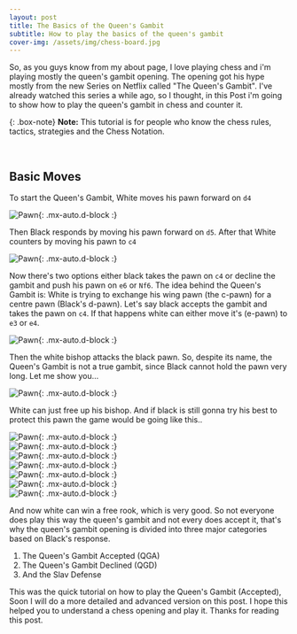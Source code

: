 ```yaml
---
layout: post
title: The Basics of the Queen's Gambit 
subtitle: How to play the basics of the queen's gambit
cover-img: /assets/img/chess-board.jpg
---
```


So, as you guys know from my about page, I love playing chess and i'm playing mostly the queen's gambit opening. The opening got his hype mostly from the new Series on Netflix called "The Queen's Gambit". I've already watched this series a while ago, so I thought, in this Post i'm going to show how to play the queen's gambit in chess and counter it.

{: .box-note}
**Note:** This tutorial is for people who know the chess rules, tactics, strategies and the Chess Notation.

<br>

## Basic Moves

To start the Queen's Gambit, White moves his pawn forward on ``d4``

![Pawn](/assets/img/chess1.jpg){: .mx-auto.d-block :}

Then Black responds by moving his pawn forward on ``d5``.
After that White counters by moving his pawn to ``c4``

![Pawn](/assets/img/chess2.png){: .mx-auto.d-block :}

Now there's two options either black takes the pawn on ``c4`` or decline the gambit and push his pawn on ``e6`` or ``Nf6``.
The idea behind the Queen's Gambit is: White is trying to exchange his wing pawn (the c-pawn) for a centre pawn (Black's d-pawn). Let's say black accepts the gambit and takes the pawn on ``c4``. If that happens white can either move it's (e-pawn) to ``e3`` or ``e4``.

![Pawn](/assets/img/chess3.png){: .mx-auto.d-block :}

Then the white bishop attacks the black pawn. So, despite its name, the Queen's Gambit is not a true gambit, since Black cannot hold the pawn very long. Let me show you...

![Pawn](/assets/img/chess4.png){: .mx-auto.d-block :}

White can just free up his bishop. And if black is still gonna try his best to protect this pawn the game would be going like this..

![Pawn](/assets/img/chess5.png){: .mx-auto.d-block :}
<br>
![Pawn](/assets/img/chess6.png){: .mx-auto.d-block :}
<br>
![Pawn](/assets/img/chess7.png){: .mx-auto.d-block :}
<br>
![Pawn](/assets/img/chess8.png){: .mx-auto.d-block :}
<br>
![Pawn](/assets/img/chess9.png){: .mx-auto.d-block :}
<br>
![Pawn](/assets/img/chess10.png){: .mx-auto.d-block :}
<br>
![Pawn](/assets/img/chess11.png){: .mx-auto.d-block :}

And now white can win a free rook, which is very good. 
So not everyone does play this way the queen's gambit and not every does accept it, that's why the queen's gambit opening is divided into three major categories based on Black's response.

1. The Queen's Gambit Accepted (QGA)
2. The Queen's Gambit Declined (QGD)
3. And the Slav Defense

This was the quick tutorial on how to play the Queen's Gambit (Accepted), Soon I will do a more detailed and advanced version on this post. I hope this helped you to understand a chess opening and play it. Thanks for reading this post.